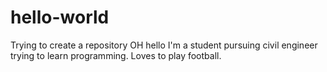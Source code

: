 # hello-world
Trying to create a repository
OH hello I'm a student pursuing civil engineer trying to learn programming. Loves to play football.
